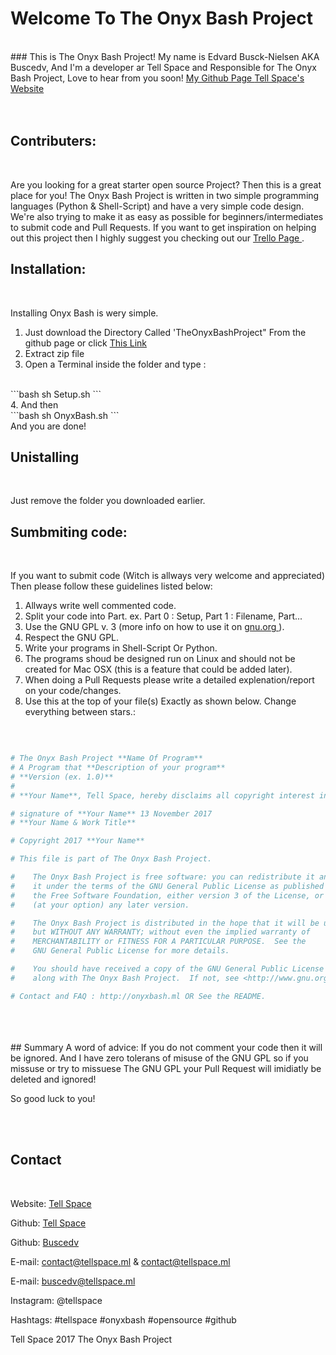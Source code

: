 # Welcome To The Onyx Bash Project
<br>
### This is The Onyx Bash Project! My name is Edvard Busck-Nielsen AKA Buscedv, And I'm a developer ar Tell Space and Responsible for The Onyx Bash Project, Love to hear from you soon! <a href="https.//github.com/Buscedv" target="blank"> My Github Page </a> <a href="http://tellspace.ml" target="blank"> Tell Space's Website </a>
<br>
<br>
<br>

## Contributers:
<br>

Are you looking for a great starter open source Project? Then this is a great place for you! The Onyx Bash Project is written in two simple programming languages (Python & Shell-Script) and have a very simple code design. We're also trying to make it as easy as possible for beginners/intermediates to submit code and Pull Requests. If you want to get inspiration on helping out this project then I highly suggest you checking out our <a href="" target="blank"> Trello Page </a>.

## Installation:
<br>

Installing Onyx Bash is wery simple.
1. Just download the Directory Called 'TheOnyxBashProject" From the github page or click <a href="" target="blank"> This Link </a>
2. Extract zip file
3. Open a Terminal inside the folder and type :
<br>
```bash
sh Setup.sh
```
<br>
4. And then
<br>
```bash
sh OnyxBash.sh
```
<br>
And you are done!

## Unistalling
<br>

Just remove the folder you downloaded earlier.


## Sumbmiting code:
<br>

If you want to submit code (Witch is allways very welcome and appreciated) Then please follow these guidelines listed below:
<br>
1. Allways write well commented code.
2. Split your code into Part. ex. Part 0 : Setup, Part 1 : Filename, Part...
3. Use the GNU GPL v. 3 (more info on how to use it on <a href="https://www.gnu.org/licenses/gpl-howto.html" target="blank"> gnu.org </a>).
4. Respect the GNU GPL.
5. Write your programs in Shell-Script Or Python.
6. The programs shoud be designed run on Linux and should not be created for Mac OSX (this is a feature that could be added later).
7. When doing a Pull Requests please write a detailed explenation/report on your code/changes.
8. Use this at the top of your file(s) Exactly as shown below. Change everything between stars.:
<br>

```sh

# The Onyx Bash Project **Name Of Program**
# A Program that **Description of your program**
# **Version (ex. 1.0)**
# 
# **Your Name**, Tell Space, hereby disclaims all copyright interest in the program “The Onyx Bash Project **Program Name**” (**Porgram Description**) written by **Your Name**.

# signature of **Your Name** 13 November 2017
# **Your Name & Work Title**

# Copyright 2017 **Your Name**

# This file is part of The Onyx Bash Project.

#    The Onyx Bash Project is free software: you can redistribute it and/or modify
#    it under the terms of the GNU General Public License as published by
#    the Free Software Foundation, either version 3 of the License, or
#    (at your option) any later version.

#    The Onyx Bash Project is distributed in the hope that it will be useful,
#    but WITHOUT ANY WARRANTY; without even the implied warranty of
#    MERCHANTABILITY or FITNESS FOR A PARTICULAR PURPOSE.  See the
#    GNU General Public License for more details.

#    You should have received a copy of the GNU General Public License
#    along with The Onyx Bash Project.  If not, see <http://www.gnu.org/licenses/>.

# Contact and FAQ : http://onyxbash.ml OR See the README.

```

<br>
<br>
<br>
## Summary
A word of advice: If you do not comment your code then it will be ignored. And I have zero tolerans of misuse of the GNU GPL so if you missuse or try to missuese The GNU GPL your Pull Request will imidiatly be deleted and ignored!

So good luck to you!

<br>
<br>

## Contact
<br>

Website: <a href="http://tellspace.ml"> Tell Space </a>

Github: <a href="https://github.com/TellSpaceofficial"> Tell Space </a>

Github: <a href="https://github.com/Buscedv"> Buscedv </a>

E-mail:  contact@tellspace.ml & contact@tellspace.ml

E-mail: buscedv@tellspace.ml

Instagram: @tellspace

Hashtags: #tellspace #onyxbash #opensource #github


Tell Space 2017 The Onyx Bash Project
